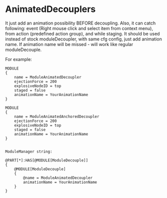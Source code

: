 AnimatedDecouplers
==================

It just add an animation possibility BEFORE decoupling.
Also, it can catch following: 
event (Right mouse click and select item from context menu),
from action (predefined action group), and while staging. 
It should be used instead of stock moduleDecoupler, with same  cfg config, just add animation name.
If animation name will be missed - will work like regular moduleDecouple.

For example:

	MODULE
	{
	    name = ModuleAnimatedDecoupler
	    ejectionForce = 200
	    explosiveNodeID = top
	    staged = false
	    animationName = YourAnimationName
	}
	
	MODULE
	{
	    name = ModuleAnimatedAnchoredDecoupler
	    ejectionForce = 200
	    explosiveNodeID = top
	    staged = false
	    animationName = YourAnimationName
	}
	
	
	ModuleManager string:
	
	@PART[*]:HAS[@MODULE[ModuleDecouple]]
	{
		@MODULE[ModuleDecouple]
		{
			@name = ModuleAnimatedDecoupler
			animationName = YourAnimationName
		}
	}
